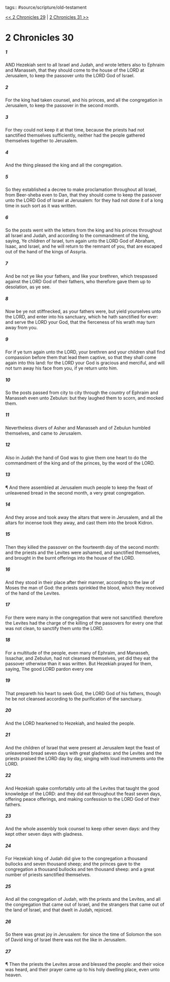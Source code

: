 tags:: #source/scripture/old-testament

[<< 2 Chronicles 29](/old-testament/14_2_Chronicles/2_Chronicles_29.md) | [2 Chronicles 31 >>](/old-testament/14_2_Chronicles/2_Chronicles_31.md)

# 2 Chronicles 30

##### 1

AND Hezekiah sent to all Israel and Judah, and wrote letters also to Ephraim and Manasseh, that they should come to the house of the LORD at Jerusalem, to keep the passover unto the LORD God of Israel.

##### 2

For the king had taken counsel, and his princes, and all the congregation in Jerusalem, to keep the passover in the second month.

##### 3

For they could not keep it at that time, because the priests had not sanctified themselves sufficiently, neither had the people gathered themselves together to Jerusalem.

##### 4

And the thing pleased the king and all the congregation.

##### 5

So they established a decree to make proclamation throughout all Israel, from Beer-sheba even to Dan, that they should come to keep the passover unto the LORD God of Israel at Jerusalem: for they had not done it of a long time in such sort as it was written.

##### 6

So the posts went with the letters from the king and his princes throughout all Israel and Judah, and according to the commandment of the king, saying, Ye children of Israel, turn again unto the LORD God of Abraham, Isaac, and Israel, and he will return to the remnant of you, that are escaped out of the hand of the kings of Assyria.

##### 7

And be not ye like your fathers, and like your brethren, which trespassed against the LORD God of their fathers, who therefore gave them up to desolation, as ye see.

##### 8

Now be ye not stiffnecked, as your fathers were, but yield yourselves unto the LORD, and enter into his sanctuary, which he hath sanctified for ever: and serve the LORD your God, that the fierceness of his wrath may turn away from you.

##### 9

For if ye turn again unto the LORD, your brethren and your children shall find compassion before them that lead them captive, so that they shall come again into this land: for the LORD your God is gracious and merciful, and will not turn away his face from you, if ye return unto him.

##### 10

So the posts passed from city to city through the country of Ephraim and Manasseh even unto Zebulun: but they laughed them to scorn, and mocked them.

##### 11

Nevertheless divers of Asher and Manasseh and of Zebulun humbled themselves, and came to Jerusalem.

##### 12

Also in Judah the hand of God was to give them one heart to do the commandment of the king and of the princes, by the word of the LORD.

##### 13

¶ And there assembled at Jerusalem much people to keep the feast of unleavened bread in the second month, a very great congregation.

##### 14

And they arose and took away the altars that were in Jerusalem, and all the altars for incense took they away, and cast them into the brook Kidron.

##### 15

Then they killed the passover on the fourteenth day of the second month: and the priests and the Levites were ashamed, and sanctified themselves, and brought in the burnt offerings into the house of the LORD.

##### 16

And they stood in their place after their manner, according to the law of Moses the man of God: the priests sprinkled the blood, which they received of the hand of the Levites.

##### 17

For there were many in the congregation that were not sanctified: therefore the Levites had the charge of the killing of the passovers for every one that was not clean, to sanctify them unto the LORD.

##### 18

For a multitude of the people, even many of Ephraim, and Manasseh, Issachar, and Zebulun, had not cleansed themselves, yet did they eat the passover otherwise than it was written. But Hezekiah prayed for them, saying, The good LORD pardon every one

##### 19

That prepareth his heart to seek God, the LORD God of his fathers, though he be not cleansed according to the purification of the sanctuary.

##### 20

And the LORD hearkened to Hezekiah, and healed the people.

##### 21

And the children of Israel that were present at Jerusalem kept the feast of unleavened bread seven days with great gladness: and the Levites and the priests praised the LORD day by day, singing with loud instruments unto the LORD.

##### 22

And Hezekiah spake comfortably unto all the Levites that taught the good knowledge of the LORD: and they did eat throughout the feast seven days, offering peace offerings, and making confession to the LORD God of their fathers.

##### 23

And the whole assembly took counsel to keep other seven days: and they kept other seven days with gladness.

##### 24

For Hezekiah king of Judah did give to the congregation a thousand bullocks and seven thousand sheep; and the princes gave to the congregation a thousand bullocks and ten thousand sheep: and a great number of priests sanctified themselves.

##### 25

And all the congregation of Judah, with the priests and the Levites, and all the congregation that came out of Israel, and the strangers that came out of the land of Israel, and that dwelt in Judah, rejoiced.

##### 26

So there was great joy in Jerusalem: for since the time of Solomon the son of David king of Israel there was not the like in Jerusalem.

##### 27

¶ Then the priests the Levites arose and blessed the people: and their voice was heard, and their prayer came up to his holy dwelling place, even unto heaven.
